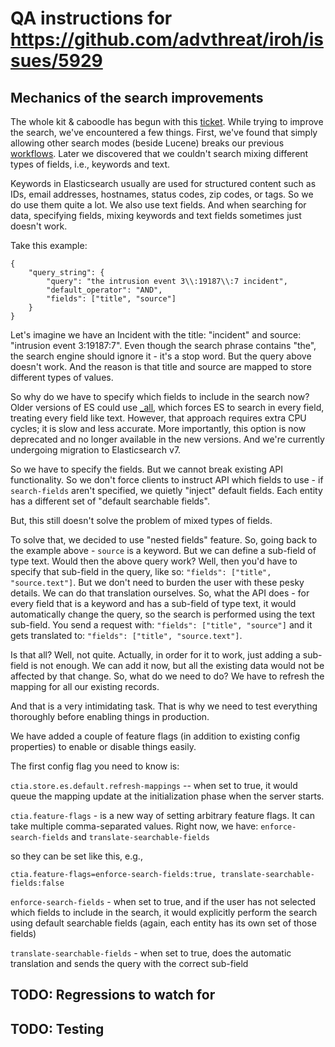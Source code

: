 # QA instructions for https://github.com/advthreat/iroh/issues/5929 

## Mechanics of the search improvements

The whole kit & caboodle has begun with this [ticket](https://github.com/advthreat/response/issues/573). While trying to improve the search, we've encountered a few things. First, we've found that simply allowing other search modes (beside Lucene) breaks our previous [workflows](https://github.com/advthreat/iroh/issues/5597). Later we discovered that we couldn't search mixing different types of fields, i.e., keywords and text.

Keywords in Elasticsearch usually are used for structured content such as IDs, email addresses, hostnames, status codes, zip codes, or tags. So we do use them quite a lot. We also use text fields. And when searching for data, specifying fields, mixing keywords and text fields sometimes just doesn't work.

Take this example:

    {
        "query_string": {
            "query": "the intrusion event 3\\:19187\\:7 incident",
            "default_operator": "AND",
            "fields": ["title", "source"]
        }
    }

Let's imagine we have an Incident with the title: "incident" and source: "intrusion event 3:19187:7". Even though the search phrase contains "the", the search engine should ignore it - it's a stop word. But the query above doesn't work. And the reason is that title and source are mapped to store different types of values.

So why do we have to specify which fields to include in the search now? Older versions of ES could use [_all](https://www.elastic.co/guide/en/elasticsearch/reference/6.8/mapping-all-field.html), which forces ES to search in every field, treating every field like text. However, that approach requires extra CPU cycles; it is slow and less accurate. More importantly, this option is now deprecated and no longer available in the new versions. And we're currently undergoing migration to Elasticsearch v7.

So we have to specify the fields. But we cannot break existing API functionality. So we don't force clients to instruct API which fields to use - if `search-fields` aren't specified, we quietly "inject" default fields. Each entity has a different set of "default searchable fields".

But, this still doesn't solve the problem of mixed types of fields. 

To solve that, we decided to use "nested fields" feature. So, going back to the example above - `source` is a keyword. But we can define a sub-field of type text. Would then the above query work? Well, then you'd have to specify that sub-field in the query, like so: `"fields": ["title", "source.text"]`. But we don't need to burden the user with these pesky details. We can do that translation ourselves. So, what the API does - for every field that is a keyword and has a sub-field of type text, it would automatically change the query, so the search is performed using the text sub-field. You send a request with: `"fields": ["title", "source"]` and it gets translated to: `"fields": ["title", "source.text"]`.

Is that all? Well, not quite.
Actually, in order for it to work, just adding a sub-field is not enough. We can add it now, but all the existing data would not be affected by that change. So, what do we need to do? We have to refresh the mapping for all our existing records.

And that is a very intimidating task. That is why we need to test everything thoroughly before enabling things in production.

We have added a couple of feature flags (in addition to existing config properties) to enable or disable things easily.

The first config flag you need to know is:

`ctia.store.es.default.refresh-mappings`  -- when set to true, it would queue the mapping update at the initialization phase when the server starts.

`ctia.feature-flags` - is a new way of setting arbitrary feature flags. It can take multiple comma-separated values. Right now, we have: `enforce-search-fields` and `translate-searchable-fields`

so they can be set like this, e.g.,

    ctia.feature-flags=enforce-search-fields:true, translate-searchable-fields:false

`enforce-search-fields` - when set to true, and if the user has not selected which fields to include in the search, it would explicitly perform the search using default searchable fields (again, each entity has its own set of those fields)

`translate-searchable-fields` - when set to true, does the automatic translation and sends the query with the correct sub-field

## TODO: Regressions to watch for

## TODO: Testing
